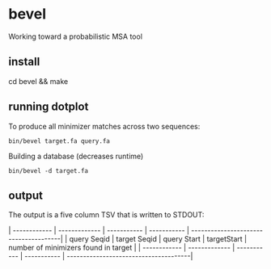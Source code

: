 # bevel
Working toward a probabilistic MSA tool 

## install 
cd bevel && make

## running dotplot

To produce all minimizer matches across two sequences:

```
bin/bevel target.fa query.fa
```

Building a database (decreases runtime)

```
bin/bevel -d target.fa
```

## output

The output is a five column TSV that is written to STDOUT:



| ------------ | ------------- | ----------- | ----------- | --------------------------------------|
|  query Seqid | target Seqid  | query Start | targetStart | number of minimizers found in target  |
| ------------ | ------------- | ----------- | ----------- | --------------------------------------|
